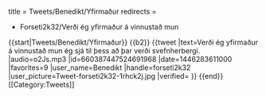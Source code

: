 title = Tweets/Benedikt/Yfirmaður
redirects =
- Forseti2k32/Verði ég yfirmaður á vinnustað mun
>>>>

{{start|Tweets/Benedikt/Yfirmaður}}
{{b2}}
{{tweet
|text=Verði ég yfirmaður á vinnustað mun ég sjá til þess að þar verði svefnherbergi.
|audio=o2Js.mp3
|id=660387447524691968
|date=1446283611000
|favorites=9
|user_name=Benedikt
|handle=forseti2k32
|user_picture=Tweet-forseti2k32-1rhck2j.jpg
|verified=
}}
{{end}}<noinclude>
[[Category:Tweets]]
</noinclude>
